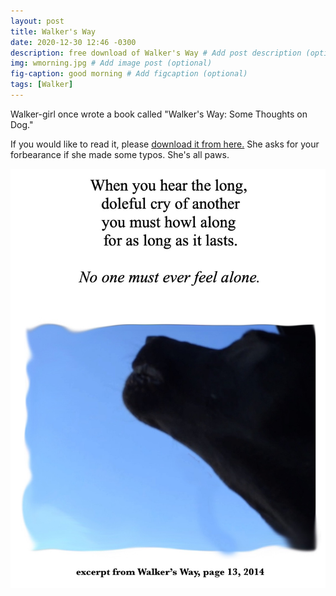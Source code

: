 ```yaml
---
layout: post
title: Walker's Way
date: 2020-12-30 12:46 -0300
description: free download of Walker's Way # Add post description (optional)
img: wmorning.jpg # Add image post (optional)
fig-caption: good morning # Add figcaption (optional)
tags: [Walker]
---
```


Walker-girl once wrote a book called "Walker's Way: Some Thoughts on Dog."

If you would like to read it, please <a href="/assets/img/walker/WalkersWay.pdf">download it from here.</a>
She asks for your forbearance if she made some typos. She's all paws.

 <img class="col one left" alt="Walker's Way" src="/assets/img/walker/wway.jpg">
 <div style="clear: both;"></div>